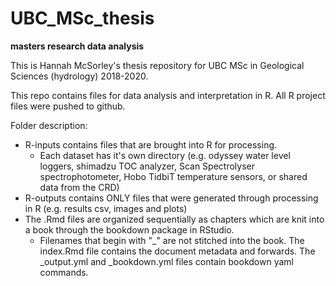 # UBC_MSc_thesis
__masters research data analysis__

This is Hannah McSorley's thesis repository for UBC MSc in Geological Sciences (hydrology) 2018-2020.

This repo contains files for data analysis and interpretation in R.
All R project files were pushed to github. 

Folder description:

- R-inputs contains files that are brought into R for processing. 
  - Each dataset has it's own directory (e.g. odyssey water level loggers, shimadzu TOC analyzer, Scan Spectrolyser spectrophotometer, Hobo TidbiT temperature sensors, or shared data from the CRD)
- R-outputs contains ONLY files that were generated through processing in R (e.g. results csv, images and plots)
- The .Rmd files are organized sequentially as chapters which are knit into a book through the bookdown package in RStudio. 
  - Filenames that begin with "_" are not stitched into the book. The index.Rmd file contains the document metadata and forwards. The _output.yml and _bookdown.yml files contain bookdown yaml commands. 
